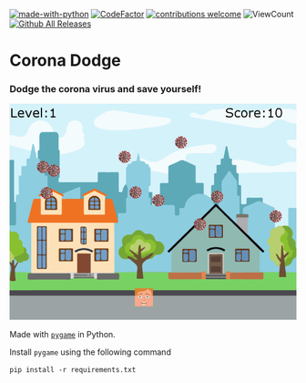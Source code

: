 [![made-with-python](https://img.shields.io/static/v1?label=Made%20with&message=Python&logo=python&labelColor=FFD745&color=3475A7)](https://www.python.org/)
[![CodeFactor](https://www.codefactor.io/repository/github/sourhub226/corona-dodge-game/badge)](https://www.codefactor.io/repository/github/sourhub226/corona-dodge-game)
[![contributions welcome](https://img.shields.io/badge/contributions-welcome-brightgreen.svg?style=flat)](https://github.com/sourhub226/corona-dodge-game/issues)
![ViewCount](https://views.whatilearened.today/views/github/sourhub226/corona-dodge-game.svg)
[![Github All Releases](https://img.shields.io/github/downloads/sourhub226/corona-dodge-game/total.svg)](https://github.com/sourhub226/corona-dodge-game/releases)

# Corona Dodge

### Dodge the corona virus and save yourself!

<img src="gameplay.png" alt="gameplay" width=650>

Made with [`pygame`](https://pypi.org/project/pygame/) in Python.

Install `pygame` using the following command

    pip install -r requirements.txt
